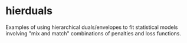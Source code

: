 # hierduals
Examples of using hierarchical duals/envelopes to fit statistical models involving "mix and match" combinations of penalties and loss functions.
